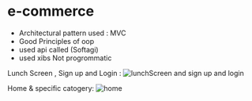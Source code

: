 # e-commerce
 
* Architectural pattern used : MVC
* Good Principles of oop
* used api called (Softagi)
* used xibs Not progrommatic
 
 Lunch Screen , Sign up and Login : ![lunchScreen and sign up and login](https://user-images.githubusercontent.com/72558600/233122225-222bd92e-08be-4a4b-91d2-e99744242ecc.jpg)

Home & specific catogery:
![home](https://user-images.githubusercontent.com/72558600/233123541-5b3d2d39-782a-49be-89b8-808425819907.jpg)
